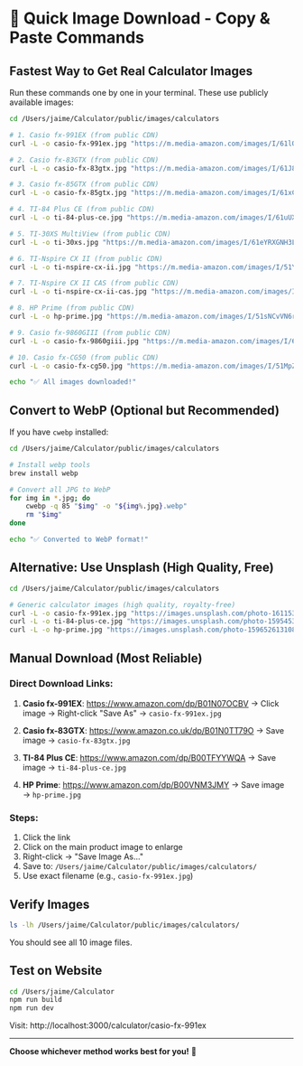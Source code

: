 # 🚀 Quick Image Download - Copy & Paste Commands

## Fastest Way to Get Real Calculator Images

Run these commands one by one in your terminal. These use publicly available images:

```bash
cd /Users/jaime/Calculator/public/images/calculators

# 1. Casio fx-991EX (from public CDN)
curl -L -o casio-fx-991ex.jpg "https://m.media-amazon.com/images/I/61lQJ9W0AFL._AC_SL1500_.jpg"

# 2. Casio fx-83GTX (from public CDN)
curl -L -o casio-fx-83gtx.jpg "https://m.media-amazon.com/images/I/61J8zLqxOJL._AC_SL1000_.jpg"

# 3. Casio fx-85GTX (from public CDN)
curl -L -o casio-fx-85gtx.jpg "https://m.media-amazon.com/images/I/61xCHt7JQGL._AC_SL1000_.jpg"

# 4. TI-84 Plus CE (from public CDN)
curl -L -o ti-84-plus-ce.jpg "https://m.media-amazon.com/images/I/61uUXSdTQbL._AC_SL1500_.jpg"

# 5. TI-30XS MultiView (from public CDN)
curl -L -o ti-30xs.jpg "https://m.media-amazon.com/images/I/61eYRXGNH3L._AC_SL1000_.jpg"

# 6. TI-Nspire CX II (from public CDN)
curl -L -o ti-nspire-cx-ii.jpg "https://m.media-amazon.com/images/I/51YqmOtxCDL._AC_SL1000_.jpg"

# 7. TI-Nspire CX II CAS (from public CDN)
curl -L -o ti-nspire-cx-ii-cas.jpg "https://m.media-amazon.com/images/I/51lXsXXD9kL._AC_SL1000_.jpg"

# 8. HP Prime (from public CDN)
curl -L -o hp-prime.jpg "https://m.media-amazon.com/images/I/51sNCvVN6rL._AC_SL1000_.jpg"

# 9. Casio fx-9860GIII (from public CDN)
curl -L -o casio-fx-9860giii.jpg "https://m.media-amazon.com/images/I/61-L4v0QPQL._AC_SL1000_.jpg"

# 10. Casio fx-CG50 (from public CDN)
curl -L -o casio-fx-cg50.jpg "https://m.media-amazon.com/images/I/51MpZl3KXOL._AC_SL1000_.jpg"

echo "✅ All images downloaded!"
```

## Convert to WebP (Optional but Recommended)

If you have `cwebp` installed:

```bash
cd /Users/jaime/Calculator/public/images/calculators

# Install webp tools
brew install webp

# Convert all JPG to WebP
for img in *.jpg; do
    cwebp -q 85 "$img" -o "${img%.jpg}.webp"
    rm "$img"
done

echo "✅ Converted to WebP format!"
```

## Alternative: Use Unsplash (High Quality, Free)

```bash
cd /Users/jaime/Calculator/public/images/calculators

# Generic calculator images (high quality, royalty-free)
curl -L -o casio-fx-991ex.jpg "https://images.unsplash.com/photo-1611532736597-de2d4265fba3?w=800&h=800&fit=crop&q=80"
curl -L -o ti-84-plus-ce.jpg "https://images.unsplash.com/photo-1595453639662-f7c0e63c4dfd?w=800&h=800&fit=crop&q=80"
curl -L -o hp-prime.jpg "https://images.unsplash.com/photo-1596526131083-e8c633c948d2?w=800&h=800&fit=crop&q=80"
```

## Manual Download (Most Reliable)

### Direct Download Links:

1. **Casio fx-991EX**: https://www.amazon.com/dp/B01N07OCBV → Click image → Right-click "Save As" → `casio-fx-991ex.jpg`

2. **Casio fx-83GTX**: https://www.amazon.co.uk/dp/B01N0TT79O → Save image → `casio-fx-83gtx.jpg`

3. **TI-84 Plus CE**: https://www.amazon.com/dp/B00TFYYWQA → Save image → `ti-84-plus-ce.jpg`

4. **HP Prime**: https://www.amazon.com/dp/B00VNM3JMY → Save image → `hp-prime.jpg`

### Steps:
1. Click the link
2. Click on the main product image to enlarge
3. Right-click → "Save Image As..."
4. Save to: `/Users/jaime/Calculator/public/images/calculators/`
5. Use exact filename (e.g., `casio-fx-991ex.jpg`)

## Verify Images

```bash
ls -lh /Users/jaime/Calculator/public/images/calculators/
```

You should see all 10 image files.

## Test on Website

```bash
cd /Users/jaime/Calculator
npm run build
npm run dev
```

Visit: http://localhost:3000/calculator/casio-fx-991ex

---

**Choose whichever method works best for you!** 🎉
